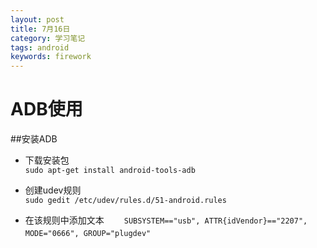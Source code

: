 ```yaml
---
layout: post
title: 7月16日
category: 学习笔记
tags: android
keywords: firework
---
```


# ADB使用  

##安装ADB  

* 下载安装包  
	`sudo apt-get install android-tools-adb`  

* 创建udev规则  
	`sudo gedit /etc/udev/rules.d/51-android.rules`  

* 在该规则中添加文本　　
	`SUBSYSTEM=="usb", ATTR{idVendor}=="2207", MODE="0666", GROUP="plugdev"`  　

	
